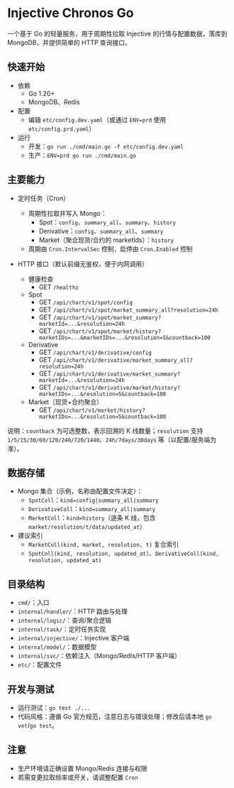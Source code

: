 # Injective Chronos Go

一个基于 Go 的轻量服务，用于周期性拉取 Injective 的行情与配置数据，落库到 MongoDB，并提供简单的 HTTP 查询接口。

## 快速开始

- 依赖
  - Go 1.20+
  - MongoDB、Redis
- 配置
  - 编辑 `etc/config.dev.yaml`（或通过 `ENV=prd` 使用 `etc/config.prd.yaml`）
- 运行
  - 开发：`go run ./cmd/main.go -f etc/config.dev.yaml`
  - 生产：`ENV=prd go run ./cmd/main.go`

## 主要能力

- 定时任务（Cron）
  - 周期性拉取并写入 Mongo：
    - Spot：`config`、`summary_all`、`summary`、`history`
    - Derivative：`config`、`summary_all`、`summary`
    - Market（聚合现货/合约的 marketIds）：`history`
  - 周期由 `Cron.IntervalSec` 控制，启停由 `Cron.Enabled` 控制

- HTTP 接口（默认前缀无鉴权，便于内网调用）
  - 健康检查
    - GET `/healthz`
  - Spot
    - GET `/api/chart/v1/spot/config`
    - GET `/api/chart/v1/spot/market_summary_all?resolution=24h`
    - GET `/api/chart/v1/spot/market_summary?marketId=...&resolution=24h`
    - GET `/api/chart/v1/spot/market/history?marketIDs=...&marketIDs=...&resolution=5&countback=100`
  - Derivative
    - GET `/api/chart/v1/derivative/config`
    - GET `/api/chart/v1/derivative/market_summary_all?resolution=24h`
    - GET `/api/chart/v1/derivative/market_summary?marketId=...&resolution=24h`
    - GET `/api/chart/v1/derivative/market/history?marketIDs=...&resolution=5&countback=100`
  - Market（现货+合约聚合）
    - GET `/api/chart/v1/market/history?marketIDs=...&resolution=5&countback=100`

说明：`countback` 为可选整数，表示回溯的 K 线数量；`resolution` 支持 `1/5/15/30/60/120/240/720/1440`、`24h/7days/30days` 等（以配置/服务端为准）。

## 数据存储

- Mongo 集合（示例，名称由配置文件决定）：
  - `SpotColl`：`kind=config|summary_all|summary`
  - `DerivativeColl`：`kind=summary_all|summary`
  - `MarketColl`：`kind=history`（逐条 K 线，包含 `market/resolution/t/data/updated_at`）
- 建议索引
  - `MarketColl(kind, market, resolution, t)` 复合索引
  - `SpotColl(kind, resolution, updated_at)`、`DerivativeColl(kind, resolution, updated_at)`

## 目录结构

- `cmd/`：入口
- `internal/handler/`：HTTP 路由与处理
- `internal/logic/`：查询/聚合逻辑
- `internal/task/`：定时任务实现
- `internal/injective/`：Injective 客户端
- `internal/model/`：数据模型
- `internal/svc/`：依赖注入（Mongo/Redis/HTTP 客户端）
- `etc/`：配置文件

## 开发与测试

- 运行测试：`go test ./...`
- 代码风格：遵循 Go 官方规范，注意日志与错误处理；修改后请本地 `go vet`/`go test`。

## 注意

- 生产环境请正确设置 Mongo/Redis 连接与权限
- 若需变更拉取频率或开关，请调整配置 `Cron`
